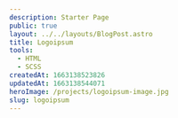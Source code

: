 ```yaml
---
description: Starter Page
public: true
layout: ../../layouts/BlogPost.astro
title: Logoipsum
tools:
  - HTML
  - SCSS
createdAt: 1663138523826
updatedAt: 1663138544071
heroImage: /projects/logoipsum-image.jpg
slug: logoipsum
---
```

